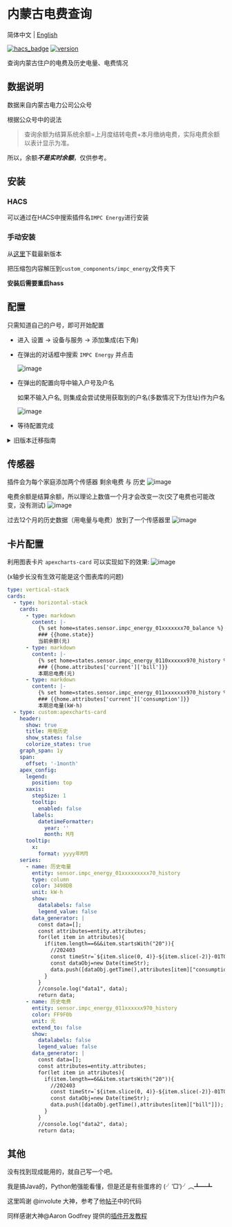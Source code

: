 # 内蒙古电费查询

简体中文 | [English](https://github.com/NiaoBlush/impc_energy/README_en.md)

[![hacs_badge](https://img.shields.io/badge/HACS-Default-41BDF5.svg)](https://github.com/hacs/integration)
[![version](https://img.shields.io/github/manifest-json/v/NiaoBlush/impc_energy?filename=custom_components%2Fimpc_energy%2Fmanifest.json)](https://github.com/NiaoBlush/impc_energy/releases/latest)

查询内蒙古住户的电费及历史电量、电费情况

## 数据说明

数据来自内蒙古电力公司公众号

根据公众号中的说法

> 查询余额为结算系统余额=上月度结转电费+本月缴纳电费，实际电费余额以表计显示为准。

所以，余额***不是实时余额***，仅供参考。

## 安装

### HACS

可以通过在HACS中搜索插件名`IMPC Energy`进行安装

### 手动安装

从[这里](https://github.com/NiaoBlush/impc_energy/releases/latest)下载最新版本

把压缩包内容解压到`custom_components/impc_energy`文件夹下

**安装后需要重启hass**

## 配置

只需知道自己的户号，即可开始配置

+ 进入 设置 -> 设备与服务 -> 添加集成(右下角)

+ 在弹出的对话框中搜索 `IMPC Energy` 并点击

  ![image](https://github.com/NiaoBlush/impc_energy/blob/master/img/select_integration.png?raw=true)

+ 在弹出的配置向导中输入户号及户名

  如果不输入户名, 则集成会尝试使用获取到的户名(多数情况下为住址)作为户名

  ![image](https://github.com/NiaoBlush/impc_energy/blob/master/img/config_helper.png?raw=true)

+ 等待配置完成

<details>
<summary>旧版本迁移指南</summary>

如果您从 `v0.X.X` 旧版本升级到 `v1.X.X` 及以上版本，可能需要注意以下事项：

- 旧版本配置文件配置方式已被移除，请改用图形界面添加。
- 由于`entity_id`与`unique_id`的问题，旧版实体与新版不兼容，需要删除旧版实体。
- 如果无法删除旧版实体，请尝试删除旧版`IMPC Energy`集成，重启HomeAssistant，再重新安装。

</details>

## 传感器

插件会为每个家庭添加两个传感器 剩余电费 与 历史
![image](https://github.com/NiaoBlush/impc_energy/blob/master/img/20230316221439.png?raw=true)

电费余额是结算余额，所以理论上数值一个月才会改变一次(交了电费也可能改变，没有测试)
![image](https://github.com/NiaoBlush/impc_energy/blob/master/img/20230316221605.png?raw=true)

过去12个月的历史数据（用电量与电费）放到了一个传感器里
![image](https://github.com/NiaoBlush/impc_energy/blob/master/img/20230316221718.png?raw=true)

## 卡片配置

利用图表卡片 `apexcharts-card`
可以实现如下的效果:
![image](https://github.com/NiaoBlush/impc_energy/blob/master/img/20240409174425.png?raw=true)

(x轴步长没有生效可能是这个图表库的问题)

```yaml
type: vertical-stack
cards:
  - type: horizontal-stack
    cards:
      - type: markdown
        content: |-
          {% set home=states.sensor.impc_energy_01xxxxxxx70_balance %}
          ### {{home.state}}
          当前余额(元)
      - type: markdown
        content: |-
          {% set home=states.sensor.impc_energy_0110xxxxxx970_history %}
          ### {{home.attributes['current']['bill']}}
          本期总电费(元)
      - type: markdown
        content: |-
          {% set home=states.sensor.impc_energy_011xxxxxxx970_history %}
          ### {{home.attributes['current']['consumption']}}
          本期总电量(kW⋅h)
  - type: custom:apexcharts-card
    header:
      show: true
      title: 用电历史
      show_states: false
      colorize_states: true
    graph_span: 1y
    span:
      offset: '-1month'
    apex_config:
      legend:
        position: top
      xaxis:
        stepSize: 1
        tooltip:
          enabled: false
        labels:
          datetimeFormatter:
            year: ''
            month: M月
      tooltip:
        x:
          format: yyyy年M月
    series:
      - name: 历史电量
        entity: sensor.impc_energy_01xxxxxxxxx70_history
        type: column
        color: 3498DB
        unit: kW⋅h
        show:
          datalabels: false
          legend_value: false
        data_generator: |
          const data=[];
          const attributes=entity.attributes;
          for(let item in attributes){
            if(item.length==6&&item.startsWith("20")){
              //202403
              const timeStr=`${item.slice(0, 4)}-${item.slice(-2)}-01T00:00:00`;
              const dataObj=new Date(timeStr);
              data.push([dataObj.getTime(),attributes[item]["consumption"]]);
            }
          }
          //console.log("data1", data);
          return data;
      - name: 历史电费
        entity: sensor.impc_energy_011xxxxxx970_history
        color: FF9F0b
        unit: 元
        extend_to: false
        show:
          datalabels: false
          legend_value: false
        data_generator: |
          const data=[];
          const attributes=entity.attributes;
          for(let item in attributes){
            if(item.length==6&&item.startsWith("20")){
              //202403
              const timeStr=`${item.slice(0, 4)}-${item.slice(-2)}-01T00:00:00`;
              const dataObj=new Date(timeStr);
              data.push([dataObj.getTime(),attributes[item]["bill"]]);
            }
          }
          //console.log("data2", data);
          return data;

```

## 其他

没有找到现成能用的，就自己写一个吧。

我是搞Java的，Python勉强能看懂，但是还是有些蛋疼的 (╯‵□′)╯︵┻━┻

这里鸣谢 @involute 大神，参考了他[帖子](https://bbs.hassbian.com/thread-13820-1-1.html)中的代码

同样感谢大神@Aaron Godfrey
提供的[插件开发教程](https://aarongodfrey.dev/home%20automation/building_a_home_assistant_custom_component_part_1/)